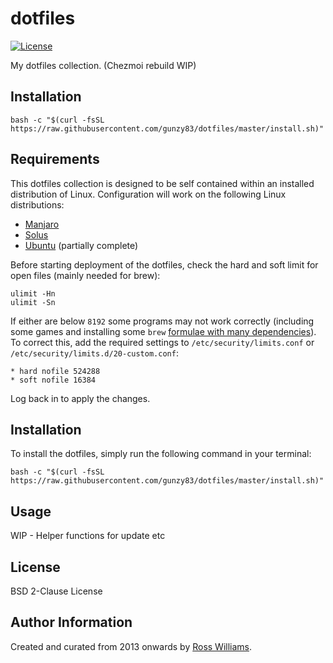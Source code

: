 dotfiles
========

[![License](https://img.shields.io/badge/License-BSD%202--Clause-brightgreen.svg?style=flat-square)](LICENSE)

My dotfiles collection. (Chezmoi rebuild WIP)

Installation
------------

```shell
bash -c "$(curl -fsSL https://raw.githubusercontent.com/gunzy83/dotfiles/master/install.sh)"
```

Requirements
------------

This dotfiles collection is designed to be self contained within an installed distribution of Linux. Configuration will work on the following Linux distributions:

* [Manjaro](https://manjaro.org/)
* [Solus](https://getsol.us/home/)
* [Ubuntu](https://ubuntu.com/) (partially complete)

Before starting deployment of the dotfiles, check the hard and soft limit for open files (mainly needed for brew):

```shell
ulimit -Hn
ulimit -Sn
```

If either are below `8192` some programs may not work correctly (including some games and installing some `brew` [formulae with many dependencies](https://github.com/Homebrew/brew/issues/9120)). To correct this, add the required settings to `/etc/security/limits.conf` or `/etc/security/limits.d/20-custom.conf`:

```shell
* hard nofile 524288
* soft nofile 16384
```

Log back in to apply the changes.

Installation
------------

To install the dotfiles, simply run the following command in your terminal:

```shell
bash -c "$(curl -fsSL https://raw.githubusercontent.com/gunzy83/dotfiles/master/install.sh)"
```

Usage
-----

WIP - Helper functions for update etc

License
-------

BSD 2-Clause License

Author Information
------------------

Created and curated from 2013 onwards by [Ross Williams](http://rosswilliams.id.au/).
